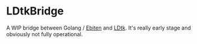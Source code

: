 # LDtkBridge
A WIP bridge between Golang / [Ebiten](https://ebitengine.org) and [LDtk](https://ldtk.io). It's really early stage and obviously not fully operational.
